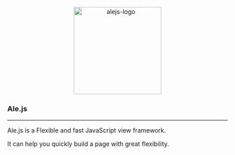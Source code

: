 <p align='center'>
   <img height='200px' src='https://github.com/Ale-js/alejs/blob/master/images/logo.png' alt='alejs-logo'>
   <h3>Ale.js</h3>
  <hr>
</p>

Ale.js is a Flexible and fast JavaScript view framework.

It can help you quickly build a page with great flexibility.
